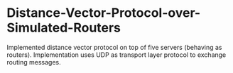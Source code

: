 # Distance-Vector-Protocol-over-Simulated-Routers
Implemented distance vector protocol on top of five servers (behaving as routers). Implementation uses UDP as transport layer protocol to exchange routing messages.
